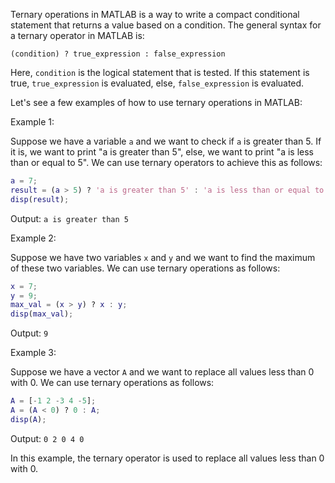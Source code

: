 Ternary operations in MATLAB is a way to write a compact conditional statement that returns a value based on a condition. The general syntax for a ternary operator in MATLAB is: 

`(condition) ? true_expression : false_expression`

Here, `condition` is the logical statement that is tested. If this statement is true, `true_expression` is evaluated, else, `false_expression` is evaluated. 

Let's see a few examples of how to use ternary operations in MATLAB:

Example 1: 

Suppose we have a variable `a` and we want to check if `a` is greater than 5. If it is, we want to print "a is greater than 5", else, we want to print "a is less than or equal to 5". We can use ternary operators to achieve this as follows: 

```matlab
a = 7;
result = (a > 5) ? 'a is greater than 5' : 'a is less than or equal to 5';
disp(result);
```

Output: `a is greater than 5`

Example 2:

Suppose we have two variables `x` and `y` and we want to find the maximum of these two variables. We can use ternary operations as follows:

```matlab
x = 7;
y = 9;
max_val = (x > y) ? x : y;
disp(max_val);
```

Output: `9`

Example 3:

Suppose we have a vector `A` and we want to replace all values less than 0 with 0. We can use ternary operations as follows:

```matlab
A = [-1 2 -3 4 -5];
A = (A < 0) ? 0 : A;
disp(A);
```

Output: `0 2 0 4 0`

In this example, the ternary operator is used to replace all values less than 0 with 0.